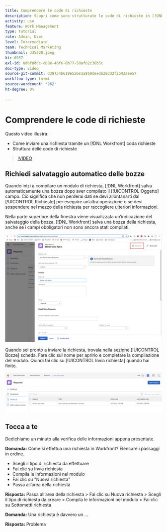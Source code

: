 ```yaml
---
title: Comprendere le code di richieste
description: Scopri come sono strutturate le code di richieste in [!DNL  Workfront] e come inviare una richiesta.
activity: use
feature: Work Management
type: Tutorial
role: Admin, User
level: Intermediate
team: Technical Marketing
thumbnail: 335220.jpeg
kt: 8957
exl-id: 8d6f8ddc-c08e-46f6-8b77-50af02c36b5c
doc-type: video
source-git-commit: d39754b619e526e1a869deedb38dd2f2b43aee57
workflow-type: tm+mt
source-wordcount: '262'
ht-degree: 0%

---
```


# Comprendere le code di richieste

Questo video illustra:

* Come inviare una richiesta tramite un [!DNL  Workfront] coda richieste
* Struttura delle code di richieste

>[!VIDEO](https://video.tv.adobe.com/v/335220/?quality=12)

## Richiedi salvataggio automatico delle bozze

Quando inizi a compilare un modulo di richiesta, [!DNL Workfront] salva automaticamente una bozza dopo aver compilato il [!UICONTROL Oggetto] campo. Ciò significa che non perderai dati se devi allontanarti dal [!UICONTROL Richieste] per eseguire un’altra operazione o se devi sospendere nel mezzo della richiesta per raccogliere ulteriori informazioni.

Nella parte superiore della finestra viene visualizzata un’indicazione del salvataggio della bozza. [!DNL Workfront] salva una bozza della richiesta, anche se i campi obbligatori non sono ancora stati compilati.

![immagine di una bozza di richiesta in fase di creazione](assets/queue-mgt-make-a-request-draft-1.png)

Quando sei pronto a inviare la richiesta, trovala nella sezione [!UICONTROL Bozze] scheda. Fare clic sul nome per aprirlo e completare la compilazione del modulo. Quindi fai clic su [!UICONTROL Invia richiesta] quando hai finito.

![immagine del richiamo di una bozza di richiesta](assets/queue-mgt-make-a-request-draft-2.png)

## Tocca a te

Dedichiamo un minuto alla verifica delle informazioni appena presentate.

**Domanda:** Come si effettua una richiesta in Workfront? Elencare i passaggi in ordine.

* Scegli il tipo di richiesta da effettuare
* Fai clic su Invia richiesta
* Compila le informazioni nel modulo
* Fai clic su &quot;Nuova richiesta&quot;
* Passa all’area della richiesta


**Risposta:** Passa all’area della richiesta > Fai clic su Nuova richiesta > Scegli il tipo di richiesta da creare > Compila le informazioni nel modulo > Fai clic su Sottometti richiesta

**Domanda:** Una richiesta è davvero un ...

**Risposta:** Problema

<!---
You can also access request drafts from the [!UICONTROL Select a Request Type] menu at the top of the window. Select an option from the [!UICONTROL Recent Drafts] section, or start a new request by picking a queue from the [!UICONTROL New Requests] section. Fill everything out like normal, then submit the request.

<!---
image
--->

<!---
Let's take a minute to review the information you were just presented.

How do you make a request in Workfront? List the steps in order.
Choose the request type you need to make
Click Submit request
Fill out the information on the form
Click "New Request"
Navigate to the request area

Answer: Navigate to the request area>Click New Request>Choose the request type you need to make>Fill out the information on the form>Click Submit request

A request is really an......

Answer: Issue
--->
